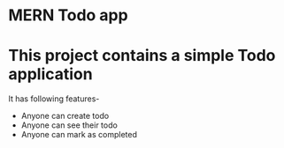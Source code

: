 #  MERN Todo app 

 #  This project contains a simple Todo application
 
It has following features-

- Anyone can create todo
 - Anyone can see their todo
  - Anyone can mark as completed 

